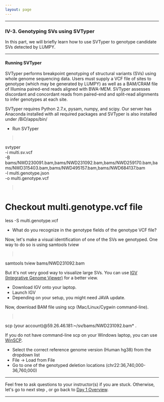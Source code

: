 ```yaml
---
layout: page
---
```


---

### IV-3. Genotyping SVs using SVTyper

In this part, we will briefly learn how to use SVTyper to genotype candidate SVs detected by LUMPY. 

---

#### Running SVTyper

SVTyper performs breakpoint genotyping of structural variants (SVs) using whole genome sequencing data. 
Users must supply a VCF file of sites to genotype (which may be generated by LUMPY) as well as a BAM/CRAM 
file of Illumina paired-end reads aligned with BWA-MEM. SVTyper assesses discordant and concordant reads 
from paired-end and split-read alignments to infer genotypes at each site.

SVTyper requires Python 2.7.x, pysam, numpy, and scipy. Our server has Anaconda installed with all required 
packages and SVTyper is also installed under /BiO/apps/bin/

* Run SVTyper

> <pre>
svtyper \
 -i multi.sv.vcf \
 -B bams/NWD230091.bam,bams/NWD231092.bam,bams/NWD259170.bam,bams/NWD315403.bam,bams/NWD495157.bam,bams/NWD684137.bam \
 -l multi.genotype.json \
 -o multi.genotype.vcf
</pre>


> <pre>
# Checkout multi.genotype.vcf file
less -S multi.genotype.vcf
</pre>

* What do you recognize in the genotype fields of the genotype VCF file?

Now, let's make a visual identification of one of the SVs we genotyped. 
One way to do so is using samtools tview

> <pre>
samtools tview bams/NWD231092.bam
</pre>

But it's not very good way to visualize large SVs.
You can use [IGV (Integrative Genome Viewer)](https://software.broadinstitute.org/software/igv/) for a better view.

* Download IGV onto your laptop.
* Launch IGV
* Depending on your setup, you might need JAVA update. 

Now, download BAM file using scp (Mac/Linux/Cygwin command-line). 

> <pre>
scp (your account)@59.26.46.181:~/sv/bams/NWD231092.bam* .
</pre>

If you do not have command-line scp on your Windows laptop, you can use [WinSCP](https://winscp.net).

* Select the correct reference genome version (Human hg38) from the dropdown list
* File -> Load from File
* Go to one of the genotyped deletion locations  (chr22:36,740,000-36,760,000) 
---

Feel free to ask questions to your instructor(s) if you are stuck. 
Otherwise, let's go to next step 
, or go back to [Day 1 Overview](../day1).

---
